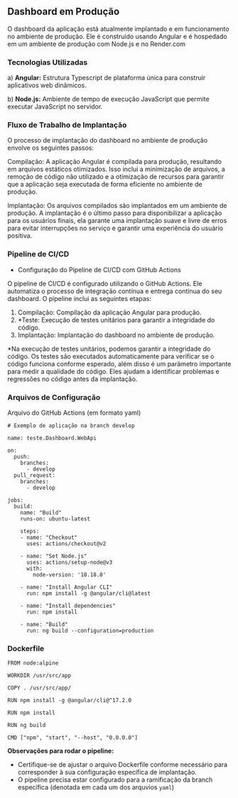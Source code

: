 ## Dashboard em Produção
O dashboard da aplicação está atualmente implantado e em funcionamento no ambiente de produção. Ele é construído usando Angular e é hospedado em um ambiente de produção com Node.js e no Render.com

### Tecnologias Utilizadas

a) **Angular:** Estrutura Typescript de plataforma única para construir aplicativos web dinâmicos.

b) **Node.js:** Ambiente de tempo de execução JavaScript que permite executar JavaScript no servidor.

### Fluxo de Trabalho de Implantação

O processo de implantação do dashboard no ambiente de produção envolve os seguintes passos:

Compilação: A aplicação Angular é compilada para produção, resultando em arquivos estáticos otimizados. Isso inclui a minimização de arquivos, a remoção de código não utilizado e a otimização de recursos para garantir que a aplicação seja executada de forma eficiente no ambiente de produção.

Implantação: Os arquivos compilados são implantados em um ambiente de produção. A implantação é o último passo para disponibilizar a aplicação para os usuários finais, ela garante uma implantação suave e livre de erros para evitar interrupções no serviço e garantir uma experiência do usuário positiva.

### Pipeline de CI/CD
- Configuração do Pipeline de CI/CD com GitHub Actions

O pipeline de CI/CD é configurado utilizando o GitHub Actions. Ele automatiza o processo de integração contínua e entrega contínua do seu dashboard. O pipeline inclui as seguintes etapas:

1. Compilação: Compilação da aplicação Angular para produção.
2. *Teste: Execução de testes unitários para garantir a integridade do código.
3. Implantação: Implantação do dashboard no ambiente de produção.

*Na execução de testes unitários, podemos garantir a integridade do código. Os testes são executados automaticamente para verificar se o código funciona conforme esperado, além disso é um parâmetro importante para medir a qualidade do código. Eles ajudam a identificar problemas e regressões no código antes da implantação.

### Arquivos de Configuração

Arquivo do GitHub Actions (em formato yaml)

```
# Exemplo de aplicação na branch develop

name: teste.Dashboard.WebApi

on:
  push:
    branches:
      - develop
  pull_request:
    branches:
      - develop

jobs:
  build:
    name: "Build"
    runs-on: ubuntu-latest

    steps:
    - name: "Checkout"
      uses: actions/checkout@v2

    - name: "Set Node.js"
      uses: actions/setup-node@v3
      with:
        node-version: '18.18.0'

    - name: "Install Angular CLI"
      run: npm install -g @angular/cli@latest

    - name: "Install dependencies"
      run: npm install

    - name: "Build"
      run: ng build --configuration=production
```

### Dockerfile
```
FROM node:alpine

WORKDIR /usr/src/app

COPY . /usr/src/app/

RUN npm install -g @angular/cli@^17.2.0

RUN npm install

RUN ng build

CMD ["npm", "start", "--host", "0.0.0.0"]

```

**Observações para rodar o pipeline:**
- Certifique-se de ajustar o arquivo Dockerfile conforme necessário para corresponder à sua configuração específica de implantação.
- O pipeline precisa estar configurado para a ramificação da branch específica (denotada em cada um dos arquvios `yaml`)
